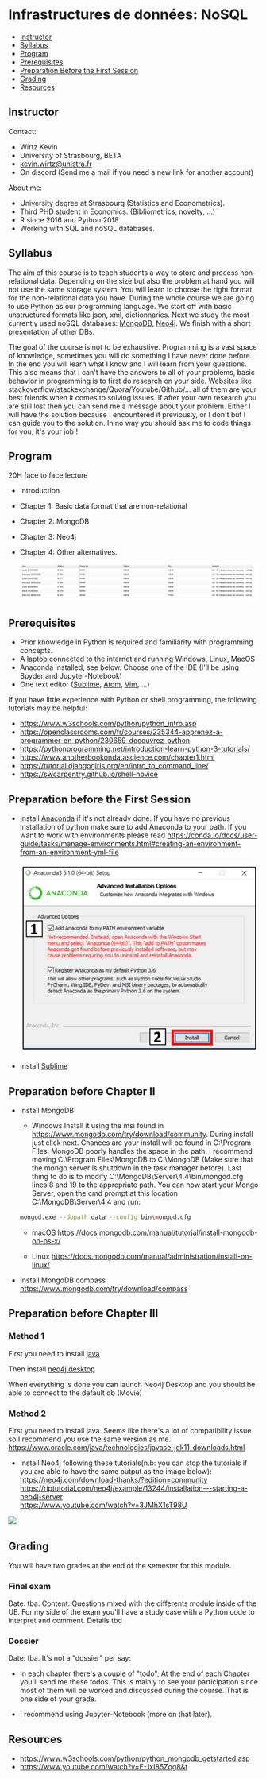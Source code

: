 #  Infrastructures de données: NoSQL

- [Instructor](#Instructor)
- [Syllabus](#Syllabus)
- [Program](#Program)
- [Prerequisites](#Prerequisites)
- [Preparation Before the First Session](#Preparation)
- [Grading](#Grading)
- [Resources](#Resources)

<a name="Instructor"></a>
## Instructor
Contact:
 - Wirtz Kevin
 - University of Strasbourg, BETA
 - kevin.wirtz@unistra.fr
 - On discord (Send me a mail if you need a new link for another account)

About me:
 - University degree at Strasbourg (Statistics and Econometrics).
 - Third PHD student in Economics.  (Bibliometrics, novelty, ...)
 - R since 2016 and Python 2018.
 - Working with SQL and noSQL databases.


<a name="Syllabus"></a>
## Syllabus 

The aim of this course is to teach students a way to store and process non-relational data. Depending on the size but also the problem at hand you will not use the same storage system. You will learn to choose the right format for the non-relational data you have.
During the whole course we are going to use Python as our programming language. We start off with basic unstructured formats like json, xml, dictionnaries. Next we study the most currently used noSQL databases: [MongoDB](https://www.mongodb.com/), [Neo4j](https://neo4j.com/download-neo4j-now). We finish with a short presentation of other DBs. 

The goal of the course is not to be exhaustive. Programming is a vast space of knowledge, sometimes you will do something I have never done before. In the end you will learn what I know and I will learn from your questions. This also means that I can't have the answers to all of your problems, basic behavior in programming is to first do research on your side. Websites like stackoverflow/stackexchange/Quora/Youtube/Github/... all of them are your best friends when it comes to solving issues. If after your own research you are still lost then you can send me a message about your problem. Either I will have the solution because I encountered it previously, or I don't but I can guide you to the solution. In no way you should ask me to code things for you, it's your job !

<a name="Program"></a>
## Program 

20H face to face lecture

- Introduction
- Chapter 1:  Basic data format that are non-relational
- Chapter 2:  MongoDB
- Chapter 3:  Neo4j
- Chapter 4:  Other alternatives.

    <img src="img/edt.png">

<a name="Prerequisites"></a>
## Prerequisites

- Prior knowledge in Python is required and familiarity with programming concepts.
- A laptop connected to the internet and running Windows, Linux, MacOS
- Anaconda installed, see below. Choose one of the IDE (I'll be using Spyder and Jupyter-Notebook)
- One text editor ([Sublime](https://www.sublimetext.com/), [Atom](https://atom.io/), [Vim](https://www.vim.org/), ...)


If you have little experience with Python or shell programming, the following tutorials may be helpful:

- https://www.w3schools.com/python/python_intro.asp
- https://openclassrooms.com/fr/courses/235344-apprenez-a-programmer-en-python/230659-decouvrez-python
- https://pythonprogramming.net/introduction-learn-python-3-tutorials/
- https://www.anotherbookondatascience.com/chapter1.html
- https://tutorial.djangogirls.org/en/intro_to_command_line/
- https://swcarpentry.github.io/shell-novice


<a name="Preparation"></a>
## Preparation before the First Session

- Install [Anaconda](https://www.anaconda.com/products/individual) if it's not already done. If you have no previous installation of python make sure to add Anaconda to your path. If you want to work with environments please read https://conda.io/docs/user-guide/tasks/manage-environments.html#creating-an-environment-from-an-environment-yml-file
    
    <img src="img/conda.png">

- Install [Sublime](https://www.sublimetext.com/3)

## Preparation before Chapter II

- Install MongoDB:
    * Windows
        Install it using the msi found in https://www.mongodb.com/try/download/community. During install just click next. Chances are your install will be found in C:\Program Files. MongoDB poorly handles the space in the path. I recommend moving C:\Program Files\MongoDB to C:\MongoDB (Make sure that the mongo server is shutdown in the task manager before). Last thing to do is to modify C:\MongoDB\Server\4.4\bin\mongod.cfg lines 8 and 19 to the appropriate path.
        You can now start your Mongo Server, open the cmd prompt at this location C:\MongoDB\Server\4.4 and run:
    ```bash
    mongod.exe --dbpath data --config bin\mongod.cfg
   ```
   * macOS
   https://docs.mongodb.com/manual/tutorial/install-mongodb-on-os-x/
   
   * Linux
   https://docs.mongodb.com/manual/administration/install-on-linux/

- Install MongoDB compass https://www.mongodb.com/try/download/compass

## Preparation before Chapter III

### Method 1
First you need to install [java](https://www.oracle.com/java/technologies/javase-jdk16-downloads.html)

Then install [neo4j desktop](https://neo4j.com/download-thanks-desktop/?edition=desktop&flavour=windows&release=1.4.3&offline=true)

When everything is done you can launch Neo4j Desktop and you should be able to connect to the default db (Movie)

### Method 2
First you need to install java. Seems like there's a lot of compatibility issue so I recommend you use the same version as me. 
https://www.oracle.com/java/technologies/javase-jdk11-downloads.html

- Install Neo4j following these tutorials(n.b: you can stop the tutorials if you are able to have the same output as the image below):
    https://neo4j.com/download-thanks/?edition=community \
    https://riptutorial.com/neo4j/example/13244/installation---starting-a-neo4j-server \
    https://www.youtube.com/watch?v=3JMhX1sT98U 

<img src="img/Neo4j_setup.png">


<a name="Evaluation system"></a>

## Grading

You will have two grades at the end of the semester for this module. 

### Final exam

Date: tba.
Content: Questions mixed with the differents module inside of the UE. For my side of the exam you'll have a study case with a Python code to interpret and comment. Details tbd

### Dossier

Date: tba.
It's not a "dossier" per say:

- In each chapter there's a couple of "todo", At the end of each Chapter you'll send me these todos. This is mainly to see your participation since most of them will be worked and discussed during the course. That is one side of your grade.

- I recommend using Jupyter-Notebook (more on that later).

<a name="Resources"></a>
## Resources

- https://www.w3schools.com/python/python_mongodb_getstarted.asp
- https://www.youtube.com/watch?v=E-1xI85Zog8&t